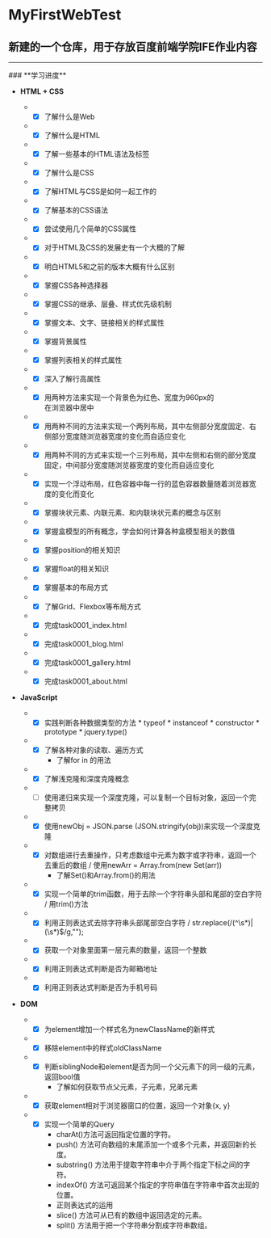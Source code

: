 # MyFirstWebTest
## **新建的一个仓库，用于存放百度前端学院IFE作业内容**

<hr>
### **学习进度**

 * **HTML + CSS**

    * - [X] 了解什么是Web
    * - [X] 了解什么是HTML
    * - [X] 了解一些基本的HTML语法及标签
    * - [X] 了解什么是CSS
    * - [X] 了解HTML与CSS是如何一起工作的
    * - [X] 了解基本的CSS语法
    * - [X] 尝试使用几个简单的CSS属性
    * - [X] 对于HTML及CSS的发展史有一个大概的了解
    * - [X] 明白HTML5和之前的版本大概有什么区别
    * - [X] 掌握CSS各种选择器
    * - [X] 掌握CSS的继承、层叠、样式优先级机制
    * - [X] 掌握文本、文字、链接相关的样式属性
    * - [X] 掌握背景属性
    * - [X] 掌握列表相关的样式属性
    * - [X] 深入了解行高属性
    * - [X] 用两种方法来实现一个背景色为红色、宽度为960px的<DIV>在浏览器中居中
    * - [X] 用两种不同的方法来实现一个两列布局，其中左侧部分宽度固定、右侧部分宽度随浏览器宽度的变化而自适应变化   
    * - [X] 用两种不同的方式来实现一个三列布局，其中左侧和右侧的部分宽度固定，中间部分宽度随浏览器宽度的变化而自适应变化
    * - [X] 实现一个浮动布局，红色容器中每一行的蓝色容器数量随着浏览器宽度的变化而变化 
    * - [X] 掌握块状元素、内联元素、和内联块状元素的概念与区别
    * - [X] 掌握盒模型的所有概念，学会如何计算各种盒模型相关的数值
    * - [X] 掌握position的相关知识
    * - [X] 掌握float的相关知识
    * - [X] 掌握基本的布局方式
    * - [X] 了解Grid、Flexbox等布局方式
    * - [X] 完成task0001_index.html
    * - [X] 完成task0001_blog.html
    * - [X] 完成task0001_gallery.html
    * - [X] 完成task0001_about.html
    
 * **JavaScript**
    * - [X] 实践判断各种数据类型的方法
            * typeof
            * instanceof
            * constructor
            * prototype
            * jquery.type()
    * - [X] 了解各种对象的读取、遍历方式
        * 了解for in 的用法   
    * - [X] 了解浅克隆和深度克隆概念       
    * - [ ] 使用递归来实现一个深度克隆，可以复制一个目标对象，返回一个完整拷贝
    * - [X] 使用newObj = JSON.parse (JSON.stringify(obj))来实现一个深度克隆
    * - [X] 对数组进行去重操作，只考虑数组中元素为数字或字符串，返回一个去重后的数组 / 使用newArr = Array.from(new Set(arr))
        *  了解Set()和Array.from()的用法
    * - [X] 实现一个简单的trim函数，用于去除一个字符串头部和尾部的空白字符 / 用trim()方法
    * - [X] 利用正则表达式去除字符串头部尾部空白字符 / str.replace(/(^\s*)|(\s*)$/g,"");
    * - [X] 获取一个对象里面第一层元素的数量，返回一个整数
    * - [X] 利用正则表达式判断是否为邮箱地址
    * - [X] 利用正则表达式判断是否为手机号码
    
 * **DOM**
    * - [X] 为element增加一个样式名为newClassName的新样式
    * - [X] 移除element中的样式oldClassName
    * - [X] 判断siblingNode和element是否为同一个父元素下的同一级的元素，返回bool值
        * 了解如何获取节点父元素，子元素，兄弟元素       
    * - [X] 获取element相对于浏览器窗口的位置，返回一个对象{x, y}
    * - [X] 实现一个简单的Query
        * charAt()方法可返回指定位置的字符。
        * push() 方法可向数组的末尾添加一个或多个元素，并返回新的长度。
        * substring() 方法用于提取字符串中介于两个指定下标之间的字符。 
        * indexOf() 方法可返回某个指定的字符串值在字符串中首次出现的位置。
        * 正则表达式的运用
        * slice() 方法可从已有的数组中返回选定的元素。
        * split() 方法用于把一个字符串分割成字符串数组。
         
    